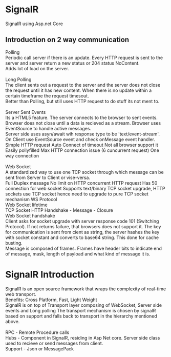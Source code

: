 # SignalR
SignalR using Asp.net Core

## Introduction on 2 way communication
Polling <br/>
Periodic call server if there is an update. Every HTTP request is sent to the server and server return a new status or 204 status NoContent.
<br/>
Adds lot of load on the server.
<br/>
<br/>
Long Polling <br/>
The client sents out a request to the server and the server does not close the request until it has new content. When there is no update within a certain timeframe the request timesout.
<br/>
Better than Polling, but still uses HTTP request to do stuff its not ment to.
<br/>
<br/>
Server Sent Events <br/>
Its a HTML5 feature. The server connects to the browser to sent events. Browser does not close until a data is recieved as a stream. Browser uses EventSource to handle active messages.
<br/>
Server side uses asyn/await wih response type to be 'text/event-stream'.
On Client use EventSource event and check onMessage event handler.
<br/>
Simple HTTP request
Auto Connect of timeout
Not all browser support it
Easily pollyfilled
Max HTTP connection issue (6 cuncurrent request)
One way connection
<br/>
<br/>
Web Socket <br/>
A standardized way to use one TCP socket through which message can be sent from Server to Client or vise-versa.<br>
Full Duplex message
No limit on HTTP concurrent HTTP request
Has 50 connection for web socket
Supports text/binary
TCP socket upgrade, HTTP sockets use TCP socket hence need to upgrade to pure TCP socket mechanism
WS Protocol
<br/>
Web Socket lifetime
<br/>
TCP Socket
    HTTP Handshake - Message - Closure
<br/>
Web Socket handshake
<br/>
Client asks for socket upgrade with server response code 101 (Switching Protocol).
If not returns failure, that browsers does not support it.
The key for communication is sent from cient as string, the server hashes the key with socket constant and converts to base64 string. This done for cache busting.
<br/>
Message is composed of frames. Frames have header bits to indicate end of message, mask, length of payload and what kind of message it is.

# SignalR Introduction
SignalR is an open source framework that wraps the complexity of real-time web transport.
<br/>
Benefits:
Cross Platform, Fast, Light Weight
<br/>
SignalR is on top of Transport layer composing of WebSocket, Server side events and Long polling
The transport mechanism is chosen by signalR based on support and falls back to transport in the hierarchy mentioned above.
<br/>
<br/>
RPC - Remote Procedure calls<br/>
Hubs - Component in SignalR, residing in Asp Net core. Server side class used to recieve or send messages from client. <br/>
Support - Json or MessagePack






